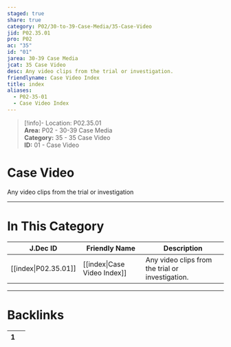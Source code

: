 ```yaml
---  
staged: true  
share: true  
category: P02/30-to-39-Case-Media/35-Case-Video  
jid: P02.35.01  
pro: P02  
ac: "35"  
id: "01"  
jarea: 30-39 Case Media  
jcat: 35 Case Video  
desc: Any video clips from the trial or investigation.  
friendlyname: Case Video Index  
title: index  
aliases:  
  - P02-35-01  
  - Case Video Index  
---  
```

  
>[!info]- Location: P02.35.01  
>**Area:** P02 - 30-39 Case Media  
>**Category:** 35 - 35 Case Video  
>**ID:** 01 - Case Video  
  
# Case Video  
  
Any video clips from the trial or investigation  
   
  
  
---  
# In This Category  
  
| J.Dec ID                                                                                 | Friendly Name                                                                                   | Description                                      |  
| ---------------------------------------------------------------------------------------- | ----------------------------------------------------------------------------------------------- | ------------------------------------------------ |  
| [[index\|P02.35.01]] | [[index\|Case Video Index]] | Any video clips from the trial or investigation. |  
  
  
---  
# Backlinks  
<div><table class="dataview table-view-table"><thead class="table-view-thead"><tr class="table-view-tr-header"><th class="table-view-th"><span></span><span class="dataview small-text">1</span></th><th class="table-view-th"><span></span></th></tr></thead><tbody class="table-view-tbody"></tbody></table></div>